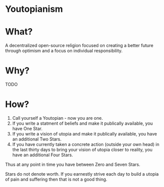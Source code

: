 Youtopianism
============


What?
=====

A decentralized open-source religion focused on creating a better future through optimism and a focus on individual responsibility.

Why?
====

TODO

How?
====

1. Call yourself a Youtopian - now you are one.
2. If you write a statment of beliefs and make it publically available, you have One Star.
3. If you write a vision of utopia and make it publically available, you have an additional Two Stars.
4. If you have currently taken a concrete action (outside your own head) in the last thirty days to bring your vision of utopia closer to reality, you have an additional Four Stars.

Thus at any point in time you have between Zero and Seven Stars.

Stars do not denote worth. If you earnestly strive each day to build a utopia of pain and suffering then that is not a good thing.
